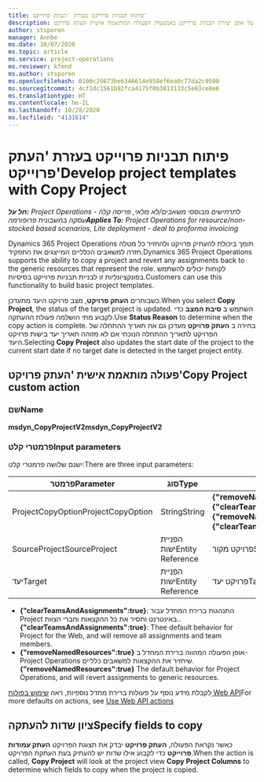 ```yaml
---
title: פיתוח תבניות פרוייקט בעזרת 'העתק פרוייקט'
description: נושא זה מספק מידע על אופן יצירת תבניות פרוייקט באמצעות הפעולה המותאמת אישית העתק פרויקט.
author: stsporen
manager: Annbe
ms.date: 10/07/2020
ms.topic: article
ms.service: project-operations
ms.reviewer: kfend
ms.author: stsporen
ms.openlocfilehash: 0100c29873be6346614e958ef6ea0c77da2c9590
ms.sourcegitcommit: 4cf1dc1561b92fca4175f0b3813133c5e63ce8e6
ms.translationtype: HT
ms.contentlocale: he-IL
ms.lasthandoff: 10/28/2020
ms.locfileid: "4131614"
---
```

# <a name="develop-project-templates-with-copy-project"></a><span data-ttu-id="7d9ba-103">פיתוח תבניות פרוייקט בעזרת 'העתק פרוייקט'</span><span class="sxs-lookup"><span data-stu-id="7d9ba-103">Develop project templates with Copy Project</span></span>

<span data-ttu-id="7d9ba-104">_**חל על:** Project Operations לתרחישים מבוססי משאבים/לא מלאי, פריסה קלה - עסקה בחשבונית פרופורמה_</span><span class="sxs-lookup"><span data-stu-id="7d9ba-104">_**Applies To:** Project Operations for resource/non-stocked based scenarios, Lite deployment - deal to proforma invoicing_</span></span>

<span data-ttu-id="7d9ba-105">Dynamics 365 Project Operations תומך ביכולת להעתיק פרויקט ולהחזיר כל מטלה חזרה למשאבים הכלליים המייצגים את התפקיד.</span><span class="sxs-lookup"><span data-stu-id="7d9ba-105">Dynamics 365 Project Operations supports the ability to copy a project and revert any assignments back to the generic resources that represent the role.</span></span> <span data-ttu-id="7d9ba-106">לקוחות יכולים להשתמש בפונקציונליות זו לבניית תבניות פרוייקט בסיסיות.</span><span class="sxs-lookup"><span data-stu-id="7d9ba-106">Customers can use this functionality to build basic project templates.</span></span>

<span data-ttu-id="7d9ba-107">כשבוחרים **העתק פרויקט**, מצב פרויקט היעד מתעדכן.</span><span class="sxs-lookup"><span data-stu-id="7d9ba-107">When you select **Copy Project**, the status of the target project is updated.</span></span> <span data-ttu-id="7d9ba-108">השתמש ב **סיבת המצב** כדי לקבוע מתי הושלמה פעולת ההעתקה.</span><span class="sxs-lookup"><span data-stu-id="7d9ba-108">Use **Status Reason** to determine when the copy action is complete.</span></span> <span data-ttu-id="7d9ba-109">בחירה ב **העתק פרויקט** מעדכן גם את תאריך ההתחלה של הפרויקט לתאריך ההתחלה הנוכחי אם לא מזוהה תאריך יעד בישות פרויקט היעד.</span><span class="sxs-lookup"><span data-stu-id="7d9ba-109">Selecting **Copy Project** also updates the start date of the project to the current start date if no target date is detected in the target project entity.</span></span>

## <a name="copy-project-custom-action"></a><span data-ttu-id="7d9ba-110">פעולה מותאמת אישית 'העתק פרויקט'</span><span class="sxs-lookup"><span data-stu-id="7d9ba-110">Copy Project custom action</span></span> 

### <a name="name"></a><span data-ttu-id="7d9ba-111">שם</span><span class="sxs-lookup"><span data-stu-id="7d9ba-111">Name</span></span> 

<span data-ttu-id="7d9ba-112">**msdyn_CopyProjectV2**</span><span class="sxs-lookup"><span data-stu-id="7d9ba-112">**msdyn_CopyProjectV2**</span></span>

### <a name="input-parameters"></a><span data-ttu-id="7d9ba-113">פרמטרי קלט</span><span class="sxs-lookup"><span data-stu-id="7d9ba-113">Input parameters</span></span>
<span data-ttu-id="7d9ba-114">ישנם ‏שלושה פרמטרי קלט:</span><span class="sxs-lookup"><span data-stu-id="7d9ba-114">There are three input parameters:</span></span>

| <span data-ttu-id="7d9ba-115">פרמטר</span><span class="sxs-lookup"><span data-stu-id="7d9ba-115">Parameter</span></span>          | <span data-ttu-id="7d9ba-116">סוג</span><span class="sxs-lookup"><span data-stu-id="7d9ba-116">Type</span></span>   | <span data-ttu-id="7d9ba-117">ערכים</span><span class="sxs-lookup"><span data-stu-id="7d9ba-117">Values</span></span>                                                   | 
|--------------------|--------|----------------------------------------------------------|
| <span data-ttu-id="7d9ba-118">ProjectCopyOption</span><span class="sxs-lookup"><span data-stu-id="7d9ba-118">ProjectCopyOption</span></span>  | <span data-ttu-id="7d9ba-119">String</span><span class="sxs-lookup"><span data-stu-id="7d9ba-119">String</span></span> | <span data-ttu-id="7d9ba-120">**{"removeNamedResources":true}** או **{"clearTeamsAndAssignments":true}**</span><span class="sxs-lookup"><span data-stu-id="7d9ba-120">**{"removeNamedResources":true}** or **{"clearTeamsAndAssignments":true}**</span></span> |
| <span data-ttu-id="7d9ba-121">SourceProject</span><span class="sxs-lookup"><span data-stu-id="7d9ba-121">SourceProject</span></span>      | <span data-ttu-id="7d9ba-122">הפניית ישות</span><span class="sxs-lookup"><span data-stu-id="7d9ba-122">Entity Reference</span></span> | <span data-ttu-id="7d9ba-123">פרויקט מקור</span><span class="sxs-lookup"><span data-stu-id="7d9ba-123">Source Project</span></span> |
| <span data-ttu-id="7d9ba-124">יעד</span><span class="sxs-lookup"><span data-stu-id="7d9ba-124">Target</span></span>             | <span data-ttu-id="7d9ba-125">הפניית ישות</span><span class="sxs-lookup"><span data-stu-id="7d9ba-125">Entity Reference</span></span> | <span data-ttu-id="7d9ba-126">פרויקט יעד</span><span class="sxs-lookup"><span data-stu-id="7d9ba-126">Target Project</span></span> |


- <span data-ttu-id="7d9ba-127">**{"clearTeamsAndAssignments":true}**: התנהגות ברירת המחדל עבור Project באינטרנט ותסיר את כל ההקצאות וחברי הצוות..</span><span class="sxs-lookup"><span data-stu-id="7d9ba-127">**{"clearTeamsAndAssignments":true}**: Thee default behavior for Project for the Web, and will remove all assignments and team members.</span></span>
- <span data-ttu-id="7d9ba-128">**{"removeNamedResources":true}** אופן הפעולה המהווה ברירת המחדל ב-Project Operations שיחזיר את ההקצאות למשאבים כלליים.</span><span class="sxs-lookup"><span data-stu-id="7d9ba-128">**{"removeNamedResources":true}** The default behavior for Project Operations, and will revert assignments to generic resources.</span></span>

<span data-ttu-id="7d9ba-129">לקבלת מידע נוסף על פעולות ברירת מחדל נוספיות, ראה [שימוש בפולות Web API](https://docs.microsoft.com/powerapps/developer/common-data-service/webapi/use-web-api-actions)</span><span class="sxs-lookup"><span data-stu-id="7d9ba-129">For more defaults on actions, see [Use Web API actions](https://docs.microsoft.com/powerapps/developer/common-data-service/webapi/use-web-api-actions)</span></span>

## <a name="specify-fields-to-copy"></a><span data-ttu-id="7d9ba-130">ציון שדות להעתקה</span><span class="sxs-lookup"><span data-stu-id="7d9ba-130">Specify fields to copy</span></span> 
<span data-ttu-id="7d9ba-131">כאשר נקראת הפעולה, **העתק פרויקט** יבדק את תצוגת הפרויקט **העתק עמודות פרוייקט** כדי לקבוע אילו שדות יש להעתיק בעת העתקת הפרויקט.</span><span class="sxs-lookup"><span data-stu-id="7d9ba-131">When the action is called, **Copy Project** will look at the project view **Copy Project Columns** to determine which fields to copy when the project is copied.</span></span>
